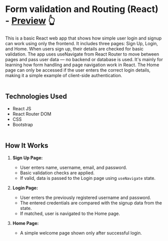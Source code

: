 # Form validation and Routing (React)   - [Preview](https://gokul-cp0.github.io/Validation-and-Router/) 👆


  This is a basic React web app that shows how simple user login and signup can work using only the frontend. It includes three pages: Sign Up, Login, and Home.
When users sign up, their details are checked for basic validation. The app uses useNavigate from React Router to move between pages and pass user data — no backend or database is used. It's mainly for learning how form handling and page navigation work in React.
The Home page can only be accessed if the user enters the correct login details, making it a simple example of client-side authentication.
<br></br>
## Technologies Used

- React JS
- React Router DOM
- CSS
- Bootstrap
<br></br>
## How It Works

1. **Sign Up Page:**
   - User enters name, username, email, and password.
   - Basic validation checks are applied.
   - If valid, data is passed to the Login page using `useNavigate` state.

2. **Login Page:**
   - User enters the previously registered username and password.
   - The entered credentials are compared with the signup data from the state.
   - If matched, user is navigated to the Home page.

3. **Home Page:**
   - A simple welcome page shown only after successful login.
